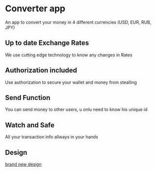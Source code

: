 # Converter app
An app to convert your money in 4 different currencies
(USD, EUR, RUB, JPY)
## Up to date Exchange Rates
We use cutting edge technology to know any changes in Rates
## Authorization included
Use authorization to secure your wallet and money from stealling
## Send Function
You can send money to other users, u onlu need to know his unique id
## Watch and Safe
All your transaction info allways in your hands
## Design
[brand new design](https://www.figma.com/file/4tO0FdSUMLshMZbl59y2if/Converter?node-id=0%3A1)
